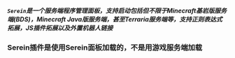 ##### `Serein`是一个服务端程序管理面板，支持启动包括但不限于Minecraft基岩版服务端(BDS)，Minecraft Java版服务端，甚至Terraria服务端等，支持正则表达式拓展，JS插件拓展以及外置机器人链接


### Serein插件是使用Serein面板加载的，不是用游戏服务端加载